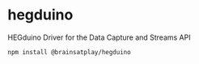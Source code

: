 # hegduino
HEGduino Driver for the Data Capture and Streams API

```bash
npm install @brainsatplay/hegduino
```
